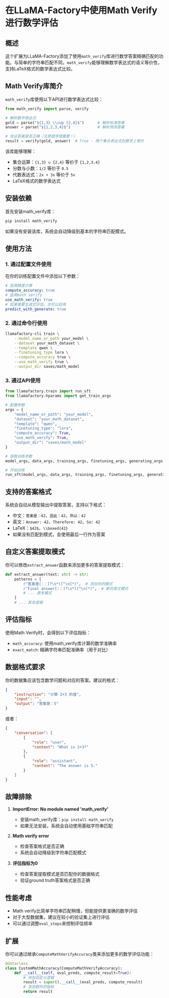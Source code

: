 # 在LLaMA-Factory中使用Math Verify进行数学评估

## 概述

这个扩展为LLaMA-Factory添加了使用`math_verify`库进行数学答案精确匹配的功能。与简单的字符串匹配不同，`math_verify`能够理解数学表达式的语义等价性，支持LaTeX格式的数学表达式比较。

## Math Verify库简介

`math_verify`库使用以下API进行数学表达式比较：

```python
from math_verify import parse, verify

# 解析数学表达式
gold = parse("${1,3} \\cup {2,4}$")      # 解析标准答案
answer = parse("${1,2,3,4}$")            # 解析预测答案

# 验证答案是否正确（注意顺序很重要！）
result = verify(gold, answer)  # True - 两个集合表达式在数学上等价
```

该库能够理解：
- 集合运算：`{1,3} ∪ {2,4}` 等价于 `{1,2,3,4}`
- 分数与小数：`1/2` 等价于 `0.5`
- 代数表达式：`2x + 3x` 等价于 `5x`
- LaTeX格式的数学表达式

## 安装依赖

首先安装math_verify库：

```bash
pip install math_verify
```

如果没有安装该库，系统会自动降级到基本的字符串匹配模式。

## 使用方法

### 1. 通过配置文件使用

在你的训练配置文件中添加以下参数：

```yaml
# 启用精度计算
compute_accuracy: true
# 启用math verify
use_math_verify: true
# 如果需要生成式评估，也可以启用
predict_with_generate: true
```

### 2. 通过命令行使用

```bash
llamafactory-cli train \
    --model_name_or_path your_model \
    --dataset your_math_dataset \
    --template qwen \
    --finetuning_type lora \
    --compute_accuracy true \
    --use_math_verify true \
    --output_dir saves/math_model
```

### 3. 通过API使用

```python
from llamafactory.train import run_sft
from llamafactory.hparams import get_train_args

# 配置参数
args = {
    "model_name_or_path": "your_model",
    "dataset": "your_math_dataset",
    "template": "qwen",
    "finetuning_type": "lora",
    "compute_accuracy": True,
    "use_math_verify": True,
    "output_dir": "saves/math_model"
}

# 获取训练参数
model_args, data_args, training_args, finetuning_args, generating_args = get_train_args(args)

# 开始训练
run_sft(model_args, data_args, training_args, finetuning_args, generating_args)
```

## 支持的答案格式

系统会自动从模型输出中提取答案，支持以下格式：

- 中文：`答案是：42`、`因此：42`、`所以：42`
- 英文：`Answer: 42`、`Therefore: 42`、`So: 42` 
- LaTeX：`$42$`、`\\boxed{42}`
- 如果没有匹配到模式，会使用最后一行作为答案

## 自定义答案提取模式

你可以修改`extract_answer`函数来添加更多的答案提取模式：

```python
def extract_answer(text: str) -> str:
    patterns = [
        r"答案是[:：]?\s*([^\n]*)",  # 添加你的模式
        r"Final answer[:：]?\s*([^\n]*)",  # 新的英文模式
        # ... 更多模式
    ]
    # ... 其余逻辑
```

## 评估指标

使用Math Verify时，会得到以下评估指标：

- `math_accuracy`: 使用math_verify库计算的数学准确率
- `exact_match`: 精确字符串匹配准确率（用于对比）

## 数据格式要求

你的数据集应该包含数学问题和对应的答案。建议的格式：

```json
{
    "instruction": "计算 2+3 的值",
    "input": "",
    "output": "答案是：5"
}
```

或者：

```json
{
    "conversation": [
        {
            "role": "user", 
            "content": "What is 2+3?"
        },
        {
            "role": "assistant",
            "content": "The answer is 5."
        }
    ]
}
```

## 故障排除

1. **ImportError: No module named 'math_verify'**
   - 安装math_verify库：`pip install math_verify`
   - 如果无法安装，系统会自动使用基础字符串匹配

2. **Math verify error**
   - 检查答案格式是否正确
   - 系统会自动降级到字符串匹配模式

3. **评估指标为0**
   - 检查答案提取模式是否匹配你的数据格式
   - 验证ground truth答案格式是否正确

## 性能考虑

- Math verify比简单字符串匹配稍慢，但能提供更准确的数学评估
- 对于大型数据集，建议在较小的验证集上进行评估
- 可以通过调整`eval_steps`来控制评估频率

## 扩展

你可以通过继承`ComputeMathVerifyAccuracy`类来添加更多的数学评估功能：

```python
@dataclass
class CustomMathAccuracy(ComputeMathVerifyAccuracy):
    def __call__(self, eval_preds, compute_result=True):
        # 添加自定义逻辑
        result = super().__call__(eval_preds, compute_result)
        # 添加额外的指标
        return result
```
